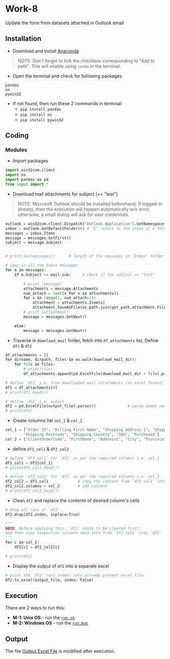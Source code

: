 # Work-8
Update the form from datasets attached in Outlook email

## Installation
* Download and Install [Anaconda](https://www.anaconda.com/distribution/#download-section)
> NOTE: Don't forget to tick the checkbox corresponding to "Add to path". This will enable using `conda` in the terminal.
* Open the terminal and check for following packages
```
pandas
os
pywin32
```
* If not found, then run these 2 commands in terminal:
	- `pip install pandas`
	- `pip install os`
	- `pip install pywin32`

## Coding
### Modules
* Import packages
```py
import win32com.client
import os
import pandas as pd
from input import *
```
* Download mail attachments for subject (== "test")
> NOTE: Microsoft Outlook should be installed beforehand. If logged-in already, then the execution will happen automatically w/o error, otherwise, a small dialog will ask for user credentials.
```py
outlook = win32com.client.Dispatch("Outlook.Application").GetNamespace("MAPI")
inbox = outlook.GetDefaultFolder(6) # "6" refers to the index of a folder - in this case the inbox. You can change that number to reference
messages = inbox.Items
message = messages.GetFirst()
subject = message.Subject


# print(len(messages))      # length of the messages in "Inbox" folder

# Loop in all the Inbox messages
for m in messages:
    if m.Subject == mail_sub:     # check if the subject == "test"

        # print (message)
        attachments = message.Attachments
        num_attach = len([x for x in attachments])
        for x in range(1, num_attach+1):
            attachment = attachments.Item(x)
            attachment.SaveASFile(os.path.join(get_path,attachment.FileName))
        # print (attachment)
        message = messages.GetNext()

    else:
        message = messages.GetNext()
```
* Traverse in `download_mail` folder, fetch into `df_attachments` list, Define `df1` & `df2` 
```py
df_attachments = []
for dirname, dirpath, files in os.walk(download_mail_dir):
    for file in files:
        # print(file)
        df_attachments.append(pd.ExcelFile(download_mail_dir + file).parse(0))      # parse sheet_name - 0 i.e. 1st sheet

# define `df1` i.e. from downloaded mail attachments (in excel format)
df1 = df_attachments[0]
# print(df1.head())

# define `df2` i.e. output
df2 = pd.ExcelFile(output_file).parse(0)              # parse sheet_name - 0 i.e. 1st sheet
# print(df2)
```
* Create columns list `col_1` & `col_2`
```py
col_1 = ["Order ID", "Billing First Name", "Shipping Address 1", "Shipping City",  "Shipping State", 
        "Shipping Postcode", "Shipping Country", "SKU", "Purchased"]
col_2 = ["ClientOrderCode", "FirstName", "Address1", "City", "Province", "PostCode", "Country", "OrderSourceSKU", "ProductNum"]
```
* define `df1_col1` & `df2_col2`
```py
# define `df1_col1` for `df1` as per the required columns i.e. col_1
df1_col1 = df1[col_1]
# print(df1_col1.head())

# define `df2_col2` for `df2` as per the required columns i.e. col_2
df2_col2 = df1_col1             # copy the content from `df1_col1` into `df2_col2`
df2_col2.columns = col_2        # add columns
# print(df2_col2.head())
```
* Clean `df2` and replace the contents of desired column's cells
```py
# drop all rows of `df2`
df2.drop(df2.index, inplace=True)

"""
NOTE: Before applying this, `df2` needs to be cleared first.
and then copy respective columns data into from `df2_col2` into `df2`
"""
for c in col_2:
    df2[c] = df2_col2[c]

# print(df2)
```
* Display the output of `df2` into a separate excel
```py
# print the `df2` (w/o index) into already present excel file 
df2.to_excel(output_file, index= False)
```

## Execution
There are 2 ways to run this:
* __M-1: Unix OS__ - run the [`run.sh`](./run.sh)
* __M-2: Windows OS__ - run the [`run.bat`](./run.bat)

## Output
The file [Output Excel File](./output/Attachment_1564702282.xlsx) is modified after execution.